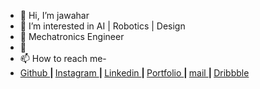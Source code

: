 - 👋 Hi, I’m jawahar
- 👀 I’m interested in AI | Robotics | Design 
- 🌱 Mechatronics Engineer
- 💞️ 
- 📫 How to reach me-
- <div>
		<a href="https://github.com/JAFF-CYBERTHEIF" target="_blank">
	        Github 
		</a>
	<b> | </b>
		<a href="https://www.instagram.com/py_coder_hub/" target="_blank">
		Instagram
		</a>
	<b> | </b>
		<a href="https://www.linkedin.com/in/jawahar-b/" target="_blank">
		Linkedin
		</a>
	<b> | </b>
		<a href="https://jawahar-port.w3spaces.com/" target="_blank">
		Portfolio
		</a>
	<b> | </b>
		<a href="mailto: bjawahar10@gmail.com" target="_blank">
	        mail
		</a>
	<b> | </b>
		<a href="https://dribbble.com/JAFF10" target="_blank">
	        Dribbble
		</a>
	</div>

<!---
JAFF-CYBERTHEIF/JAFF-CYBERTHEIF is a ✨ special ✨ repository because its `README.md` (this file) appears on your GitHub profile.
You can click the Preview link to take a look at your changes.
--->

